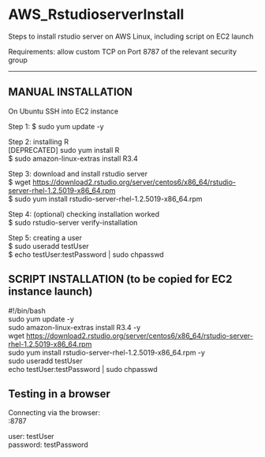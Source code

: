 # AWS_RstudioserverInstall
Steps to install rstudio server on AWS Linux, including script on EC2 launch

Requirements: allow custom TCP on Port 8787 of the relevant security group

---------------------------
## MANUAL INSTALLATION

On Ubuntu 
SSH into EC2 instance

Step 1: 
$ sudo yum update -y

Step 2: installing R  
[DEPRECATED] sudo yum install R  
$ sudo amazon-linux-extras install R3.4

Step 3: download and install rstudio server  
$ wget https://download2.rstudio.org/server/centos6/x86_64/rstudio-server-rhel-1.2.5019-x86_64.rpm  
$ sudo yum install rstudio-server-rhel-1.2.5019-x86_64.rpm

Step 4: (optional) checking installation worked  
$ sudo rstudio-server verify-installation

Step 5: creating a user  
$ sudo useradd testUser  
$ echo testUser:testPassword | sudo chpasswd


## SCRIPT INSTALLATION (to be copied for EC2 instance launch)  
#!/bin/bash  
sudo yum update -y  
sudo amazon-linux-extras install R3.4 -y  
wget https://download2.rstudio.org/server/centos6/x86_64/rstudio-server-rhel-1.2.5019-x86_64.rpm  
sudo yum install rstudio-server-rhel-1.2.5019-x86_64.rpm -y  
sudo useradd testUser  
echo testUser:testPassword | sudo chpasswd  


## Testing in a browser  
Connecting via the browser:  
<publicIP>:8787

user: testUser  
password: testPassword

